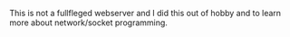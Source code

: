 This is not a fullfleged webserver and I did this out of hobby and to learn more about network/socket programming.
